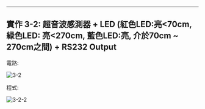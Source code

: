 ____
實作 3-2: 超音波感測器 + LED (紅色LED:亮<70cm, 緑色LED: 亮<270cm, 藍色LED:亮, 介於70cm ~ 270cm之間) + RS232 Output
----
電路:

![3-2](https://user-images.githubusercontent.com/89326999/138237945-74886c12-2181-4ff0-83bd-86d9254bdbbe.png)


程式:

![3-2-2](https://user-images.githubusercontent.com/89326999/138237995-cf73fe5b-01cf-4567-b19c-57edb0d47f98.png)
